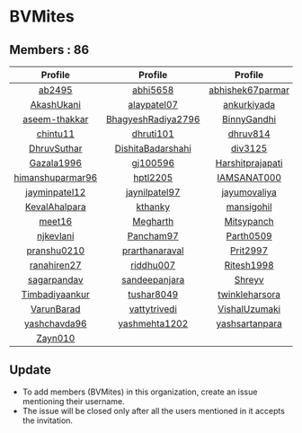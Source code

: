 # BVMites


## Members : 86


|                         Profile                         |                           Profile                           |                         Profile                         |                        Profile                        |                           Profile                           |
| :-----------------------------------------------------: | :---------------------------------------------------------: | :-----------------------------------------------------: | :---------------------------------------------------: | :---------------------------------------------------------: |
|           [ab2495](https://github.com/ab2495)           |           [abhi5658](https://github.com/abhi5658)           | [abhishek67parmar](https://github.com/abhishek67parmar) | [abhishekpanjabi](https://github.com/abhishekpanjabi) | [abhishekshingadiya](https://github.com/abhishekshingadiya) |
|       [AkashUkani](https://github.com/AkashUkani)       |        [alaypatel07](https://github.com/alaypatel07)        |      [ankurkiyada](https://github.com/ankurkiyada)      |      [Arvindiyer](https://github.com/Arvindiyer)      |        [aryashah278](https://github.com/aryashah278)        |
|    [aseem-thakkar](https://github.com/aseem-thakkar)    | [BhagyeshRadiya2796](https://github.com/BhagyeshRadiya2796) |      [BinnyGandhi](https://github.com/BinnyGandhi)      |     [buzz2vatsal](https://github.com/buzz2vatsal)     |     [ChintanAcharya](https://github.com/ChintanAcharya)     |
|         [chintu11](https://github.com/chintu11)         |          [dhruti101](https://github.com/dhruti101)          |         [dhruv814](https://github.com/dhruv814)         |   [dhruvgaloriya](https://github.com/dhruvgaloriya)   |        [dhruvin2910](https://github.com/dhruvin2910)        |
|      [DhruvSuthar](https://github.com/DhruvSuthar)      |  [DishitaBadarshahi](https://github.com/DishitaBadarshahi)  |          [div3125](https://github.com/div3125)          |      [dixita0607](https://github.com/dixita0607)      |         [Drumilshah](https://github.com/Drumilshah)         |
|       [Gazala1996](https://github.com/Gazala1996)       |           [gj100596](https://github.com/gj100596)           | [Harshitprajapati](https://github.com/Harshitprajapati) |      [harshshah3](https://github.com/harshshah3)      |        [hetadesai26](https://github.com/hetadesai26)        |
| [himanshuparmar96](https://github.com/himanshuparmar96) |           [hptl2205](https://github.com/hptl2205)           |      [IAMSANAT000](https://github.com/IAMSANAT000)      |      [infiniator](https://github.com/infiniator)      |      [jaladhipathak](https://github.com/jaladhipathak)      |
|    [jayminpatel12](https://github.com/jayminpatel12)    |      [jaynilpatel97](https://github.com/jaynilpatel97)      |     [jayumovaliya](https://github.com/jayumovaliya)     |          [jp9573](https://github.com/jp9573)          |        [KeshaniVyas](https://github.com/KeshaniVyas)        |
|    [KevalAhalpara](https://github.com/KevalAhalpara)    |            [kthanky](https://github.com/kthanky)            |       [mansigohil](https://github.com/mansigohil)       |       [Maulikp21](https://github.com/Maulikp21)       |       [maunilswadas](https://github.com/maunilswadas)       |
|           [meet16](https://github.com/meet16)           |           [Megharth](https://github.com/Megharth)           |       [Mitsypanch](https://github.com/Mitsypanch)       |     [neelpatel05](https://github.com/neelpatel05)     |           [nikita08](https://github.com/nikita08)           |
|        [njkevlani](https://github.com/njkevlani)        |          [Pancham97](https://github.com/Pancham97)          |        [Parth0509](https://github.com/Parth0509)        |        [parth696](https://github.com/parth696)        |       [pradhanmanva](https://github.com/pradhanmanva)       |
|      [pranshu0210](https://github.com/pranshu0210)      |     [prarthanaraval](https://github.com/prarthanaraval)     |         [Prit2997](https://github.com/Prit2997)         |   [Priteshtandel](https://github.com/Priteshtandel)   |           [Priya322](https://github.com/Priya322)           |
|      [ranahiren27](https://github.com/ranahiren27)      |          [riddhu007](https://github.com/riddhu007)          |       [Ritesh1998](https://github.com/Ritesh1998)       |     [Rohitpa7824](https://github.com/Rohitpa7824)     |    [romilsiddhapura](https://github.com/romilsiddhapura)    |
|      [sagarpandav](https://github.com/sagarpandav)      |      [sandeepanjara](https://github.com/sandeepanjara)      |           [Shreyv](https://github.com/Shreyv)           |   [siddharth1024](https://github.com/siddharth1024)   |        [Tejas123456](https://github.com/Tejas123456)        |
|   [Timbadiyaankur](https://github.com/Timbadiyaankur)   |         [tushar8049](https://github.com/tushar8049)         |   [twinkleharsora](https://github.com/twinkleharsora)   |           [urjas](https://github.com/urjas)           |       [varisbhalala](https://github.com/varisbhalala)       |
|       [VarunBarad](https://github.com/VarunBarad)       |       [vattytrivedi](https://github.com/vattytrivedi)       |    [VishalUzumaki](https://github.com/VishalUzumaki)    |         [vjay971](https://github.com/vjay971)         |              [vrp97](https://github.com/vrp97)              |
|     [yashchavda96](https://github.com/yashchavda96)     |      [yashmehta1202](https://github.com/yashmehta1202)      |   [yashsartanpara](https://github.com/yashsartanpara)   |          [yogen9](https://github.com/yogen9)          |           [Yogen967](https://github.com/Yogen967)           |
|          [Zayn010](https://github.com/Zayn010)          |                                                             |                                                         |                                                       |                                                             |


## Update
- To add members (BVMites) in this organization, create an issue mentioning their username.
- The issue will be closed only after all the users mentioned in it accepts the invitation.
